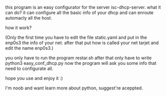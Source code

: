 this program is an easy configurator for the server isc-dhcp-server.
what it can do?
it can configure all the basic info of your dhcp and can enroute automacly all the host.

how it work?

(Only the first time you have to edit the file static.yaml and put in the enp0s3 the info of your net.
after that put how is called your net tarjet and edit the name enp0s3.)

you only have to run the program restar.sh after that only have to write python3 easy_conf_dhcp.py
now the program will ask you some info that need to configurate all.

hope you use and enjoy it :)

I'm noob and want learn more about python, suggest're aceppted.
